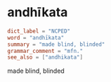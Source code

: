 # andhīkata

``` toml
dict_label = "NCPED"
word = "andhīkata"
summary = "made blind, blinded"
grammar_comment = "mfn."
see_also = ["andhikata"]
```

made blind, blinded

